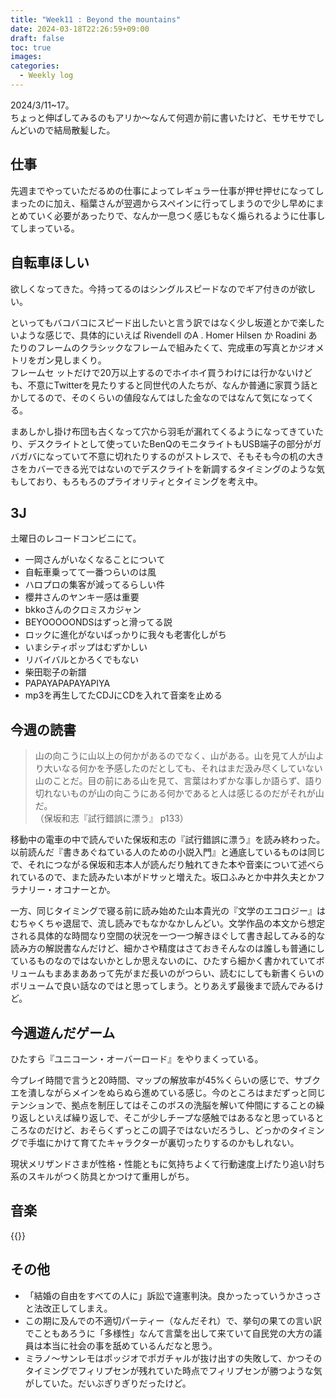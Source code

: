 ```yaml
---
title: "Week11 : Beyond the mountains"
date: 2024-03-18T22:26:59+09:00
draft: false
toc: true
images:
categories:
  - Weekly log
---
```

2024/3/11~17。  
ちょっと伸ばしてみるのもアリか～なんて何週か前に書いたけど、モサモサでしんどいので結局散髪した。

<!--more-->

## 仕事

先週までやっていただるめの仕事によってレギュラー仕事が押せ押せになってしまったのに加え、稲葉さんが翌週からスペインに行ってしまうので少し早めにまとめていく必要があったりで、なんか一息つく感じもなく煽られるように仕事してしまっている。

## 自転車ほしい

欲しくなってきた。今持ってるのはシングルスピードなのでギア付きのが欲しい。

といってもバコバコにスピード出したいと言う訳ではなく少し坂道とかで楽したいような感じで、具体的にいえば Rivendell のA . Homer Hilsen か Roadini あたりのフレームのクラシックなフレームで組みたくて、完成車の写真とかジオメトリをガン見しまくり。  
フレームセ  ットだけで20万以上するのでホイホイ買うわけには行かないけども、不意にTwitterを見たりすると同世代の人たちが、なんか普通に家買う話とかしてるので、そのくらいの値段なんてはした金なのではなんて気になってくる。

まあしかし掛け布団も古くなって穴から羽毛が漏れてくるようになってきていたり、デスクライトとして使っていたBenQのモニタライトもUSB端子の部分がガバガバになっていて不意に切れたりするのがストレスで、そもそも今の机の大きさをカバーできる光ではないのでデスクライトを新調するタイミングのような気もしており、もろもろのプライオリティとタイミングを考え中。

## 3J

土曜日のレコードコンビニにて。

- 一岡さんがいなくなることについて
- 自転車乗ってて一番つらいのは風
- ハロプロの集客が減ってるらしい件
- 櫻井さんのヤンキー感は重要
- bkkoさんのクロミスカジャン
- BEYOOOOONDSはずっと滑ってる説
- ロックに進化がないばっかりに我々も老害化しがち
- いまシティポップはむずかしい
- リバイバルとかろくでもない
- 柴田聡子の新譜
- PAPAYAPAPAYAPIYA
- mp3を再生してたCDJにCDを入れて音楽を止める

## 今週の読書

> 山の向こうに山以上の何かがあるのでなく、山がある。山を見て人が山より大いなる何かを予感したのだとしても、それはまだ汲み尽くしていない山のことだ。目の前にある山を見て、言葉はわずかな事しか語らず、語り切れないものが山の向こうにある何かであると人は感じるのだがそれが山だ。  
（保坂和志『試行錯誤に漂う』 p133）

移動中の電車の中で読んでいた保坂和志の『試行錯誤に漂う』を読み終わった。  
以前読んだ『書きあぐねている人のための小説入門』と通底しているものは同じで、それにつながる保坂和志本人が読んだり触れてきた本や音楽について述べられているので、また読みたい本がドサッと増えた。坂口ふみとか中井久夫とかフラナリー・オコナーとか。

一方、同じタイミングで寝る前に読み始めた山本貴光の『文学のエコロジー』はむちゃくちゃ退屈で、流し読みでもなかなかしんどい。文学作品の本文から想定される具体的な時間なり空間の状況を一つ一つ解きほぐして書き起してみる的な読み方の解説書なんだけど、細かさや精度はさておきそんなのは誰しも普通にしているものなのではないかとしか思えないのに、ひたすら細かく書かれていてボリュームもまあまああって先がまだ長いのがつらい、読むにしても新書くらいのボリュームで良い話なのではと思ってしまう。とりあえず最後まで読んでみるけど。

## 今週遊んだゲーム

ひたすら『ユニコーン・オーバーロード』をやりまくっている。

今プレイ時間で言うと20時間、マップの解放率が45%くらいの感じで、サブクエを潰しながらメインをぬらぬら進めている感じ。今のところはまだずっと同じテンションで、拠点を制圧してはそこのボスの洗脳を解いて仲間にすることの繰り返しといえば繰り返しで、そこが少しチープな感触ではあるなと思っているところなのだけど、おそらくずっとこの調子ではないだろうし、どっかのタイミングで手塩にかけて育てたキャラクターが裏切ったりするのかもしれない。

現状メリザンドさまが性格・性能ともに気持ちよくて行動速度上げたり追い討ち系のスキルがつく防具とかつけて重用しがち。

## 音楽

{{<youtube UW3zw0Mlxlg>}}

## その他

- 「結婚の自由をすべての人に」訴訟で違憲判決。良かったっていうかさっさと法改正してしまえ。
- この期に及んでの不適切パーティー（なんだそれ）で、挙句の果ての言い訳でこともあろうに「多様性」なんて言葉を出して来ていて自民党の大方の議員は本当に社会の事を舐めているんだなと思う。
- ミラノ〜サンレモはポッジオでポガチャルが抜け出すの失敗して、かつそのタイミングでフィリプセンが残れていた時点でフィリプセンが勝つような気がしていた。だいぶぎりぎりだったけど。
